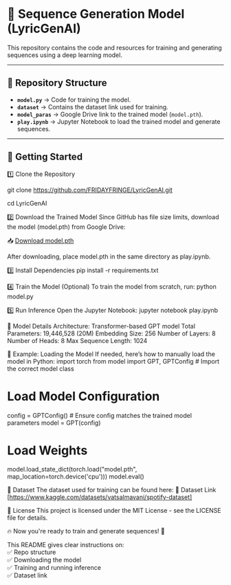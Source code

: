 # 🎵 Sequence Generation Model  (LyricGenAI)

This repository contains the code and resources for training and generating sequences using a deep learning model.  

---

## 📂 Repository Structure  
- **`model.py`** → Code for training the model.  
- **`dataset`** → Contains the dataset link used for training.  
- **`model_paras`** → Google Drive link to the trained model (`model.pth`).  
- **`play.ipynb`** → Jupyter Notebook to load the trained model and generate sequences.  

---

## 🚀 Getting Started  

1️⃣ Clone the Repository  

git clone https://github.com/FRIDAYFRINGE/LyricGenAI.git

cd LyricGenAI

2️⃣ Download the Trained Model
Since GitHub has file size limits, download the model (model.pth) from Google Drive:

📥 [Download model.pth](https://drive.google.com/file/d/1l4HZ25afdMJjEhqAaBuvYEs3KwK73NO-/view?usp=drive_link)

After downloading, place model.pth in the same directory as play.ipynb.

3️⃣ Install Dependencies
pip install -r requirements.txt

4️⃣ Train the Model (Optional)
To train the model from scratch, run:
python model.py


5️⃣ Run Inference
Open the Jupyter Notebook:
jupyter notebook play.ipynb



🧠 Model Details
Architecture: Transformer-based GPT model
Total Parameters: 19,446,528 (20M)
Embedding Size: 256
Number of Layers: 8
Number of Heads: 8
Max Sequence Length: 1024



🔧 Example: Loading the Model
If needed, here’s how to manually load the model in Python:
import torch
from model import GPT, GPTConfig  # Import the correct model class

# Load Model Configuration
config = GPTConfig()  # Ensure config matches the trained model parameters
model = GPT(config)

# Load Weights
model.load_state_dict(torch.load("model.pth", map_location=torch.device('cpu')))
model.eval()



📌 Dataset
The dataset used for training can be found here:
📂 Dataset Link [https://www.kaggle.com/datasets/vatsalmavani/spotify-dataset]

📜 License
This project is licensed under the MIT License - see the LICENSE file for details.

🔥 Now you're ready to train and generate sequences! 🚀



This README gives clear instructions on:  
✅ Repo structure  
✅ Downloading the model  
✅ Training and running inference  
✅ Dataset link  





